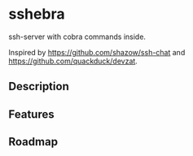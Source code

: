 # sshebra

ssh-server with cobra commands inside.

Inspired by https://github.com/shazow/ssh-chat and https://github.com/quackduck/devzat.

## Description

## Features

## Roadmap


